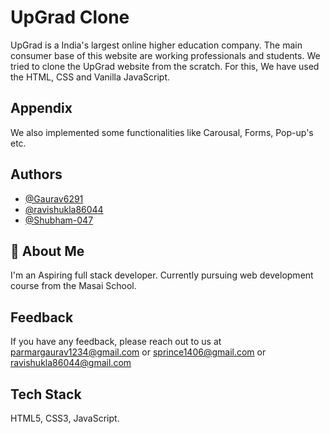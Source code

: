 
# UpGrad Clone

UpGrad is a India's largest online higher education company. The main consumer base of this website are working professionals and students. We tried to clone the UpGrad website from the scratch. For this, We have used the HTML, CSS and Vanilla JavaScript. 


## Appendix

We also implemented some functionalities like Carousal, Forms, Pop-up's etc.  

  
## Authors

- [@Gaurav6291](https://github.com/Gaurav6291)
- [@ravishukla86044](https://github.com/ravishukla86044)
- [@Shubham-047](https://github.com/Shubham-047)

  
## 🚀 About Me
I'm an Aspiring full stack developer. Currently pursuing web development course from the Masai School.

  
## Feedback

If you have any feedback, please reach out to us at 
 parmargaurav1234@gmail.com or sprince1406@gmail.com or 
ravishukla86044@gmail.com 

 


  
## Tech Stack

HTML5, CSS3, JavaScript.

  
